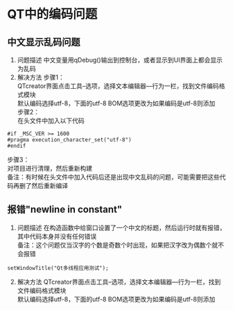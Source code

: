 # QT中的编码问题

## 中文显示乱码问题
1. 问题描述
中文变量用qDebug()输出到控制台，或者显示到UI界面上都会显示为乱码  
2. 解决方法
步骤1：  
QTcreator界面点击工具–选项，选择文本编辑器—行为一栏，找到文件编码格式模块  
默认编码选择utf-8，下面的utf-8 BOM选项更改为如果编码是utf-8则添加  
步骤2：  
在头文件中加入以下代码  
```
#if _MSC_VER >= 1600
#pragma execution_character_set("utf-8")
#endif
```
步骤3：  
对项目进行清理，然后重新构建  
备注：有时候在头文件中加入代码后还是出现中文乱码的问题，可能需要把这些代码再删了然后重新编译  


## 报错"newline in constant"
1. 问题描述
在构造函数中给窗口设置了一个中文的标题，然后运行时就有报错，其中代码本身并没有任何错误  
备注：这个问题仅当汉字的个数是奇数个时出现，如果把汉字改为偶数个就不会报错  
```
setWindowTitle("Qt多线程应用测试");
```
2. 解决方法
QTcreator界面点击工具–选项，选择文本编辑器—行为一栏，找到文件编码格式模块  
默认编码选择utf-8，下面的utf-8 BOM选项更改为如果编码是utf-8则添加  
